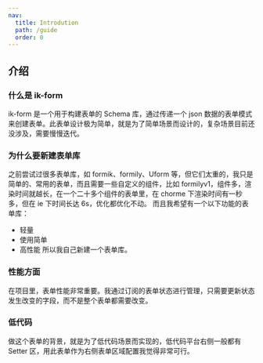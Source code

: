 ```yaml
---
nav:
  title: Introdution
  path: /guide
  order: 0
---
```


## 介绍

### 什么是 ik-form

ik-form 是一个用于构建表单的 Schema 库，通过传递一个 json 数据的表单模式来创建表单。此表单设计极为简单，就是为了简单场景而设计的，复杂场景目前还没涉及，需要慢慢迭代。

### 为什么要新建表单库

之前尝试过很多表单库，如 formik、formily、Uform 等，但它们太重的，我只是简单的、常用的表单，而且需要一些自定义的组件，比如 formilyv1，组件多，渲染时间就越长，在一个二十多个组件的表单里，在 chorme 下渲染时间有一秒多，但在 ie 下时间长达 6s，优化都优化不动。
而且我希望有一个以下功能的表单库：

- 轻量
- 使用简单
- 高性能
  所以我自己新建一个表单库。

### 性能方面

在项目里，表单性能非常重要。我通过订阅的表单状态进行管理，只需要更新状态发生改变的字段，而不是整个表单都需要改变。

### 低代码

做这个表单的背景，就是为了低代码场景而实现的，低代码平台右侧一般都有 Setter 区，用此表单作为右侧表单区域配置我觉得非常可行。
